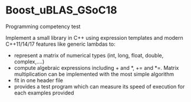# Boost_uBLAS_GSoC18
Programming competency test

Implement a small library in C++ using expression templates and modern C++11/14/17 features like generic lambdas to:

 - represent a matrix of numerical types (int, long, float, double, complex,....)
 - compute algebraic expressions including + and *, += and *=. Matrix multiplication can be implemented with the most simple algorithm
 - fit in one header file
 - provides a test program which can measure its speed of execution for each examples provided

